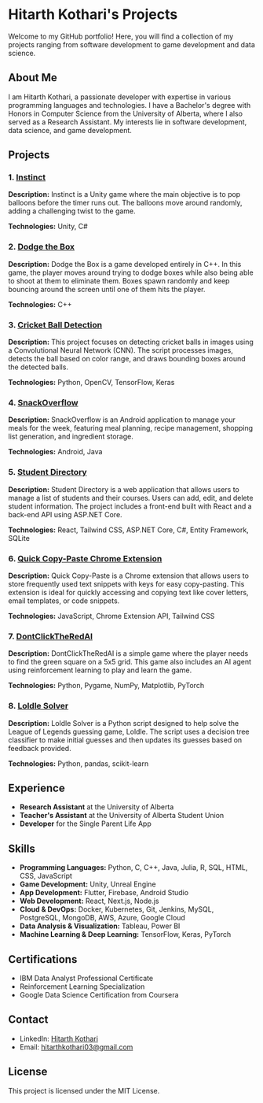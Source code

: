 # Hitarth Kothari's Projects

Welcome to my GitHub portfolio! Here, you will find a collection of my projects ranging from software development to game development and data science.

## About Me

I am Hitarth Kothari, a passionate developer with expertise in various programming languages and technologies. I have a Bachelor's degree with Honors in Computer Science from the University of Alberta, where I also served as a Research Assistant. My interests lie in software development, data science, and game development.

## Projects

### 1. [Instinct](https://github.com/Hitarth-Kothari/Instinct)
**Description:** Instinct is a Unity game where the main objective is to pop balloons before the timer runs out. The balloons move around randomly, adding a challenging twist to the game.

**Technologies:** Unity, C#

### 2. [Dodge the Box](https://github.com/Hitarth-Kothari/Dodge_the_box_game)
**Description:** Dodge the Box is a game developed entirely in C++. In this game, the player moves around trying to dodge boxes while also being able to shoot at them to eliminate them. Boxes spawn randomly and keep bouncing around the screen until one of them hits the player.

**Technologies:** C++

### 3. [Cricket Ball Detection](https://github.com/Hitarth-Kothari/Cricket_ball_detection)
**Description:** This project focuses on detecting cricket balls in images using a Convolutional Neural Network (CNN). The script processes images, detects the ball based on color range, and draws bounding boxes around the detected balls.

**Technologies:** Python, OpenCV, TensorFlow, Keras

### 4. [SnackOverflow](https://github.com/Hitarth-Kothari/SnackOverflow)
**Description:** SnackOverflow is an Android application to manage your meals for the week, featuring meal planning, recipe management, shopping list generation, and ingredient storage.

**Technologies:** Android, Java

### 5. [Student Directory](https://github.com/Hitarth-Kothari/StudentDirectory)
**Description:** Student Directory is a web application that allows users to manage a list of students and their courses. Users can add, edit, and delete student information. The project includes a front-end built with React and a back-end API using ASP.NET Core.

**Technologies:** React, Tailwind CSS, ASP.NET Core, C#, Entity Framework, SQLite

### 6. [Quick Copy-Paste Chrome Extension](https://github.com/Hitarth-Kothari/copyPaste)
**Description:** Quick Copy-Paste is a Chrome extension that allows users to store frequently used text snippets with keys for easy copy-pasting. This extension is ideal for quickly accessing and copying text like cover letters, email templates, or code snippets.

**Technologies:** JavaScript, Chrome Extension API, Tailwind CSS

### 7. [DontClickTheRedAI](https://github.com/Hitarth-Kothari/DontClickTheRedAI)
**Description:** DontClickTheRedAI is a simple game where the player needs to find the green square on a 5x5 grid. This game also includes an AI agent using reinforcement learning to play and learn the game.

**Technologies:** Python, Pygame, NumPy, Matplotlib, PyTorch

### 8. [Loldle Solver](https://github.com/Hitarth-Kothari/LoldleSolver)

**Description:** Loldle Solver is a Python script designed to help solve the League of Legends guessing game, Loldle. The script uses a decision tree classifier to make initial guesses and then updates its guesses based on feedback provided.

**Technologies:** Python, pandas, scikit-learn

## Experience

- **Research Assistant** at the University of Alberta
- **Teacher's Assistant** at the University of Alberta Student Union
- **Developer** for the Single Parent Life App

## Skills

- **Programming Languages:** Python, C, C++, Java, Julia, R, SQL, HTML, CSS, JavaScript
- **Game Development:** Unity, Unreal Engine
- **App Development:** Flutter, Firebase, Android Studio
- **Web Development:** React, Next.js, Node.js
- **Cloud & DevOps:** Docker, Kubernetes, Git, Jenkins, MySQL, PostgreSQL, MongoDB, AWS, Azure, Google Cloud
- **Data Analysis & Visualization:** Tableau, Power BI
- **Machine Learning & Deep Learning:** TensorFlow, Keras, PyTorch

## Certifications

- IBM Data Analyst Professional Certificate
- Reinforcement Learning Specialization
- Google Data Science Certification from Coursera

## Contact

- LinkedIn: [Hitarth Kothari](https://www.linkedin.com/in/hitarth-kothari/)
- Email: [hitarthkothari03@gmail.com](mailto:hitarthkothari03@gmail.com)


## License

This project is licensed under the MIT License.
